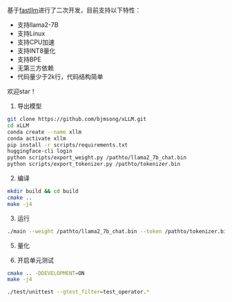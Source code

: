 基于[fastllm](https://github.com/ztxz16/fastllm)进行了二次开发，目前支持以下特性：
- 支持llama2-7B
- 支持Linux
- 支持CPU加速
- 支持INT8量化
- 支持BPE
- 无第三方依赖
- 代码量少于2k行，代码结构简单

欢迎star！

1. 导出模型

```bash
git clone https://github.com/bjmsong/xLLM.git
cd xLLM
conda create --name xllm
conda activate xllm
pip install -r scripts/requirements.txt
huggingface-cli login
python scripts/export_weight.py /pathto/llama2_7b_chat.bin
python scripts/export_tokenizer.py /pathto/tokenizer.bin
```

2.  编译
```bash
mkdir build && cd build
cmake ..
make -j4
```

3. 运行
```bash
./main --weight /pathto/llama2_7b_chat.bin --token /pathto/tokenizer.bin
```


5. 量化

10. 开启单元测试
```bash
cmake .. -DDEVELOPMENT=ON
make -j4

./test/unittest --gtest_filter=test_operator.*
```